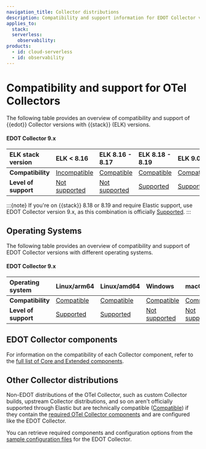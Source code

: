 ```yaml
---
navigation_title: Collector distributions
description: Compatibility and support information for EDOT Collector versions with Elastic Stack versions and operating systems.
applies_to:
  stack:
  serverless:
    observability:
products:
  - id: cloud-serverless
  - id: observability
---
```


# Compatibility and support for OTel Collectors

The following table provides an overview of compatibility and support of {{edot}} Collector versions with {{stack}} (ELK) versions.

#### EDOT Collector 9.x

| ELK stack version           | **ELK < 8.16** | **ELK 8.16 - 8.17** | **ELK 8.18 - 8.19** | **ELK 9.0** |
| :-------------------------- | :------------- | :------------------ | :------------------ | :---------- |
| **Compatibility**           | [Incompatible] | [Compatible]        | [Compatible]        | [Compatible]|
| **Level of support**        | [Not supported] | [Not supported]    | [Supported]         | [Supported] |

:::{note}
If you're on {{stack}} 8.18 or 8.19 and require Elastic support, use EDOT Collector version 9.x, as this combination is officially [Supported].
:::

## Operating Systems

The following table provides an overview of compatibility and support of EDOT Collector versions with different operating systems.

#### EDOT Collector 9.x

| Operating system           | **Linux/arm64** | **Linux/amd64** | **Windows**   | **macOS**     |
| :------------------------- | :-------------- | :-------------- | :----------   | :--------     |
| **Compatibility**          | [Compatible]    | [Compatible]    | [Compatible]  | [Compatible]  |
| **Level of support**       | [Supported]     | [Supported]     | [Not supported] | [Not supported] |

## EDOT Collector components

For information on the compatibility of each Collector component, refer to the [full list of Core and Extended components](../edot-collector/components.md).

## Other Collector distributions

Non-EDOT distributions of the OTel Collector, such as custom Collector builds, upstream Collector distributions, and so on aren't officially supported through Elastic but are technically compatible ([Compatible]) if they contain the [required OTel Collector components](../edot-collector/custom-collector.md) and are configured like the EDOT Collector.

You can retrieve required components and configuration options from the [sample configuration files](https://github.com/elastic/elastic-agent/tree/v<COLLECTOR_VERSION>/internal/pkg/otel/samples/linux) for the EDOT Collector.

[Incompatible]: nomenclature.md
[Compatible]: nomenclature.md
[Not supported]: nomenclature.md
[Supported]: nomenclature.md
[Extended]: nomenclature.md#extended-components
[Core]: nomenclature.md#core-components
